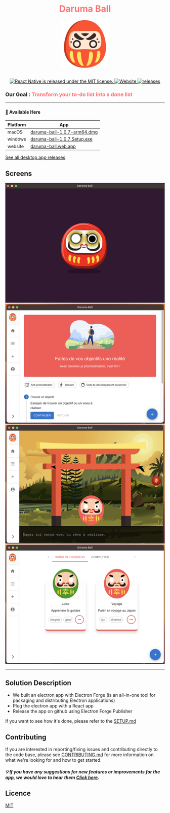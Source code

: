 <div align='center'>
  <h1 style='color: #ff7474;'>Daruma Ball</h1>
  <img src='markdown/daruma.png' width='150' height='150' />
</div>

<br />

<!-- https://shields.io/ -->
<p align="center">
  <a href="https://github.com/Alexon1999/daruma-ball/blob/master/LICENCE">
    <img src="https://img.shields.io/badge/license-MIT-blue.svg" alt="React Native is released under the MIT license." />
  </a>
  <a href="https://daruma-ball.web.app/">
    <img src="https://img.shields.io/website?url=https://daruma-ball.web.app" alt="Website" />
  </a>
  <a href="https://github.com/Alexon1999/daruma-ball/releases">
    <img src="https://img.shields.io/badge/supported%20platforms-macOS%2C%20windows-orange" alt="releases" />
  </a>
</p>


### Our Goal : <span style='color: #ff7474'>Transform your to-do list into a done list</span>

<hr />

#### 🚀 Available Here
| Platform | App                                                                                                                           |
| -------- | ----------------------------------------------------------------------------------------------------------------------------- |
| macOS    | [daruma-ball-1.0.7-arm64.dmg](https://github.com/Alexon1999/daruma-ball/releases/download/v1.0.7/daruma-ball-1.0.7-arm64.dmg) |
| windows  | [daruma-ball-1.0.7.Setup.exe](https://github.com/Alexon1999/daruma-ball/releases/download/v1.0.7/daruma-ball-1.0.7.Setup.exe) |
| website  | [daruma-ball.web.app](https://daruma-ball.web.app)                                                                            |

[See all desktop app releases](https://github.com/Alexon1999/daruma-ball/releases)

## Screens
![](markdown/demo_splash.png)
![](markdown/demo_home.png)
![](markdown/demo_creation.png)
![](markdown/demo_list.png)

---

## Solution Description
- We built an electron app with Electron Forge (is an all-in-one tool for packaging and distributing Electron applications)
- Plug the electron app with a React app
- Release the app on github using Electron Forge Publisher

If you want to see how it's done, please refer to the [SETUP.md](SETUP.md)


## Contributing
If you are interested in reporting/fixing issues and contributing directly to the code base, please see [CONTRIBUTING.md](CONTRIBUTING.md) for more information on what we're looking for and how to get started.

##### :bulb: If you have any suggestions for new features or improvements for the app, we would love to hear them [Click here](https://github.com/Alexon1999/daruma-ball/issues/1).


## Licence

[MIT](LICENCE)